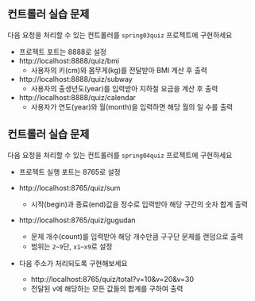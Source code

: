 ## 컨트롤러 실습 문제

다음 요청을 처리할 수 있는 컨트롤러를 `spring03quiz` 프로젝트에 구현하세요

- 프로젝트 포트는 8888로 설정
- http://localhost:8888/quiz/bmi
	- 사용자의 키(cm)와 몸무게(kg)를 전달받아 BMI 계산 후 출력 
- http://localhost:8888/quiz/subway
	- 사용자의 출생년도(year)를 입력받아 지하철 요금을 계산 후 출력
- http://localhost:8888/quiz/calendar
	- 사용자가 연도(year)와 월(month)을 입력하면 해당 월의 일 수를 출력

## 컨트롤러 실습 문제

다음 요청을 처리할 수 있는 컨트롤러를 `spring04quiz` 프로젝트에 구현하세요

- 프로젝트 실행 포트는 8765로 설정
- http://localhost:8765/quiz/sum
	- 시작(begin)과 종료(end)값을 정수로 입력받아 해당 구간의 숫자 합계 출력
- http://localhost:8765/quiz/gugudan
	- 문제 개수(count)를 입력받아 해당 개수만큼 구구단 문제를 랜덤으로 출력
	- 범위는 `2~9`단, `x1~x9`로 설정

- 다음 주소가 처리되도록 구현해보세요
	- http://localhost:8765/quiz/total?v=10&v=20&v=30
	- 전달된 v에 해당하는 모든 값들의 합계를 구하여 출력
	 











